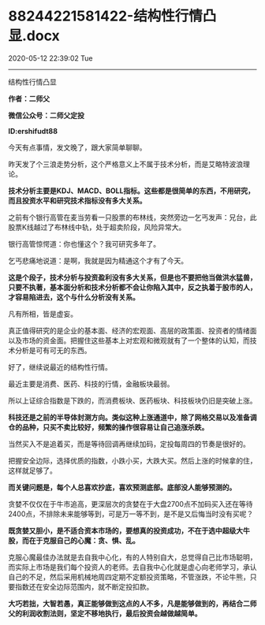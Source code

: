 # 88244221581422-结构性行情凸显.docx

2020-05-12 22:39:02 Tue

----

结构性行情凸显

__作者：二师父__

__微信公众号：二师父定投__

__ID:ershifudt88__

今天有点事情，发文晚了，跟大家简单聊聊。

昨天发了个三浪走势分析，这个严格意义上不属于技术分析，而是艾略特波浪理论。

__技术分析主要是KDJ、MACD、BOLL指标。这些都是很简单的东西，不用研究，而且投资水平和研究技术指标没有多大关系。__

之前有个银行高管在麦当劳看一只股票的布林线，突然旁边一乞丐发声：兄台，此股票K线越过了布林线中轨，处于超卖阶段，风险异常大。

银行高管惊愕道：你也懂这个？我可研究多年了。

乞丐悲痛地说道：是啊，我就是因为精通这个才有了今天。

__这是个段子，技术分析与投资盈利没有多大关系，但是也不要把他当做洪水猛兽，只要不执著，基本面分析和技术分析都不会让你陷入其中，反之执着于股市的人，才容易陷进去，这个与什么分析没有关系。__

凡有所相，皆是虚妄。

真正值得研究的是企业的基本面、经济的宏观面、高层的政策面、投资者的情绪面以及市场的资金面。把握住这些基本上对宏观和微观就有了一个整体的认知，而技术分析是可有可无的东西。

好了，继续说最近的结构性行情。

最近主要是消费、医药、科技的行情，金融板块最弱。

所以上证综合指数是下跌的，而消费板块、医药板块、科技板块仍旧是突破上涨。

__科技还是之前的半导体封测方向。类似这种上涨通道中，除了网格交易以及准备调仓的品种，只买不卖比较好，频繁的操作很容易让自己追涨杀跌。__

当然买入不是追着买，而是等待回调再继续加码，定投每周四的节奏是很好的。

把握安全边际，选择优质的指数，小跌小买，大跌大买。然后上涨的时候拿的住，这样就足够了。

__而关键问题是，每个人总喜欢抄底，喜欢预测底部。底部没人能够预测的。__

贪婪不仅仅在于牛市追高，更深层次的贪婪在于大盘2700点不加码买入还在等待2400点，不排除未来能够等到，可是万一等不到，是不是又后悔当时没有买呢？

__既贪婪又胆小，是不适合资本市场的，要想真的投资成功，不在于选中超级大牛股，而在于克服自己的心魔：贪、惧、乱。__

克服心魔最佳办法就是去自我中心化，有的人特别自大，总觉得自己比市场聪明，而实际上市场是我们每个投资人的老师。去自我中心化就是虚心向老师学习，承认自己的不足，然后采用机械地周四定期不定额投资策略，不管涨跌，不论牛熊，只要指数还在安全边际范围内，就不断定投扣款。

__大巧若拙，大智若愚，真正能够做到这点的人不多，凡是能够做到的，再结合二师父的利润收割法则，坚定不移地执行，最后投资会越做越简单。__

